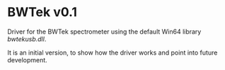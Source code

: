 # BWTek v0.1 #

Driver for the BWTek spectrometer using the default Win64 library _bwtekusb.dll_.

It is an initial version, to show how the driver works and point into future development.